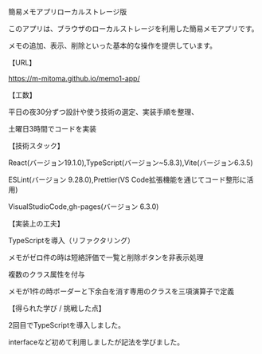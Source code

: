 簡易メモアプリローカルストレージ版

このアプリは、ブラウザのローカルストレージを利用した簡易メモアプリです。

メモの追加、表示、削除といった基本的な操作を提供しています。

【URL】

https://m-mitoma.github.io/memo1-app/

【工数】

平日の夜30分ずつ設計や使う技術の選定、実装手順を整理、

土曜日3時間でコードを実装

【技術スタック】

React(バージョン19.1.0),TypeScript(バージョン~5.8.3),Vite(バージョン6.3.5)

ESLint(バージョン 9.28.0),Prettier(VS Code拡張機能を通じてコード整形に活用)

VisualStudioCode,gh-pages(バージョン 6.3.0)

【実装上の工夫】

TypeScriptを導入（リファクタリング）

メモがゼロ件の時は短絡評価で一覧と削除ボタンを非表示処理

複数のクラス属性を付与

メモが1件の時ボーダーと下余白を消す専用のクラスを三項演算子で定義

【得られた学び / 挑戦した点】

2回目でTypeScriptを導入しました。

interfaceなど初めて利用しましたが記法を学びました。
